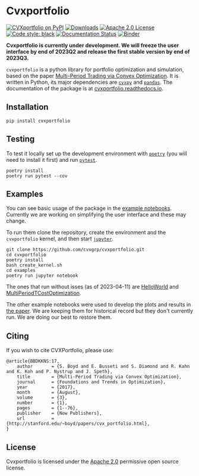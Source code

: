 # Cvxportfolio

[![CVXportfolio on PyPI](https://img.shields.io/pypi/v/cvxportfolio.svg)](https://pypi.org/project/cvxportfolio/)
[![Downloads](https://static.pepy.tech/personalized-badge/cvxportfolio?period=month&units=international_system&left_color=black&right_color=orange&left_text=PyPI%20downloads%20per%20month)](https://pepy.tech/project/cvxportfolio)
[![Apache 2.0 License](https://img.shields.io/badge/License-APACHEv2-brightgreen.svg)](https://github.com/cvxgrp/cvxportfolio/blob/master/LICENSE)
[![Code style: black](https://img.shields.io/badge/code%20style-black-000000.svg)](https://github.com/psf/black)
[![Documentation Status](https://readthedocs.org/projects/cvxportfolio/badge/?version=latest)](https://cvxportfolio.readthedocs.io/en/latest/?badge=latest)
[![Binder](http://mybinder.org/badge_logo.svg)](http://mybinder.org/v2/gh/cvxgrp/cvxportfolio/HEAD)


**Cvxportfolio is currently under development. We will freeze the user interface by end of 2023Q2 and release the first stable version by end of 2023Q3.**


`cvxportfolio` is a python library for portfolio optimization and simulation,
based on the paper [Multi-Period Trading via Convex Optimization](https://web.stanford.edu/~boyd/papers/pdf/cvx_portfolio.pdf).
It is written in Python, its major dependencies are [`cvxpy`](https://github.com/cvxgrp/cvxpy)
and [`pandas`](https://github.com/pandas-dev/pandas). 
The documentation of the package is at [cvxportfolio.readthedocs.io](https://cvxportfolio.readthedocs.io/en/latest/).




Installation
------------

```
pip install cvxportfolio
```

Testing
------------

To test it locally set up the development environment with [`poetry`](https://python-poetry.org/) (you will need to
install it first) and run [`pytest`](https://pytest.org/). 


```
poetry install
poetry run pytest --cov
```

Examples
------------

You can see basic usage of the package in the [example notebooks](https://github.com/cvxgrp/cvxportfolio/blob/master/examples/).
Currently we are working on simplifying the user interface and these may change.

To run them clone the repository, create the environment and the `cvxportfolio` kernel, and then start [`jupyter`](https://jupyter.org/).

```
git clone https://github.com/cvxgrp/cvxportfolio.git
cd cvxportfolio
poetry install
bash create_kernel.sh
cd examples
poetry run jupyter notebook
```

The ones that run without isses (as of 2023-04-11) are [HelloWorld](https://github.com/cvxgrp/cvxportfolio/blob/master/examples/HelloWorld.ipynb) and [MultiPeriodTCostOptimization](https://github.com/cvxgrp/cvxportfolio/blob/master/examples/MultiPeriodTCostOptimization.ipynb).

The other example notebooks were used to develop the plots and results in [the paper](https://web.stanford.edu/~boyd/papers/pdf/cvx_portfolio.pdf). We are keeping 
them for historical record but they don't currently run. 
We are doing our best to restore them. 


Citing
------------

If you wish to cite CVXPortfolio, please use:
```
@article{BBDKKNS:17,
    author       = {S. Boyd and E. Busseti and S. Diamond and R. Kahn and K. Koh and P. Nystrup and J. Speth},
    title        = {Multi-Period Trading via Convex Optimization},
    journal      = {Foundations and Trends in Optimization},
    year         = {2017},
    month        = {August},
    volume       = {3},
    number       = {1},
    pages        = {1--76},
    publisher    = {Now Publishers},
    url          = {http://stanford.edu/~boyd/papers/cvx_portfolio.html},
}
```


License
------------

Cvxportfolio is licensed under the [Apache 2.0](http://www.apache.org/licenses/) permissive
open source license.


